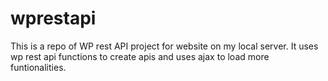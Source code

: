 # wprestapi
This is a repo of WP rest API project for website on my local server. It uses wp rest api functions to create apis and uses ajax to load more funtionalities.
